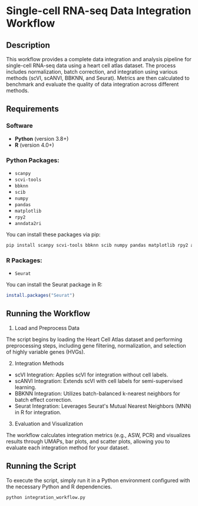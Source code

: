 # Single-cell RNA-seq Data Integration Workflow

## Description

This workflow provides a complete data integration and analysis pipeline for single-cell RNA-seq data using a heart cell atlas dataset. The process includes normalization, batch correction, and integration using various methods (scVI, scANVI, BBKNN, and Seurat). Metrics are then calculated to benchmark and evaluate the quality of data integration across different methods.

## Requirements

### Software

- **Python** (version 3.8+)
- **R** (version 4.0+)
  
### Python Packages:

- `scanpy`
- `scvi-tools`
- `bbknn`
- `scib`
- `numpy`
- `pandas`
- `matplotlib`
- `rpy2`
- `anndata2ri`

You can install these packages via pip:

```bash
pip install scanpy scvi-tools bbknn scib numpy pandas matplotlib rpy2 anndata2ri
```

### R Packages:

- `Seurat`

You can install the Seurat package in R:

```R
install.packages("Seurat")
```

## Running the Workflow
1. Load and Preprocess Data

The script begins by loading the Heart Cell Atlas dataset and performing preprocessing steps, including gene filtering, normalization, and selection of highly variable genes (HVGs).

2. Integration Methods

- scVI Integration: Applies scVI for integration without cell labels.
- scANVI Integration: Extends scVI with cell labels for semi-supervised learning.
- BBKNN Integration: Utilizes batch-balanced k-nearest neighbors for batch effect correction.
- Seurat Integration: Leverages Seurat's Mutual Nearest Neighbors (MNN) in R for integration.

3. Evaluation and Visualization

The workflow calculates integration metrics (e.g., ASW, PCR) and visualizes results through UMAPs, bar plots, and scatter plots, allowing you to evaluate each integration method for your dataset.

## Running the Script

To execute the script, simply run it in a Python environment configured with the necessary Python and R dependencies. 

```bash
python integration_workflow.py
```
